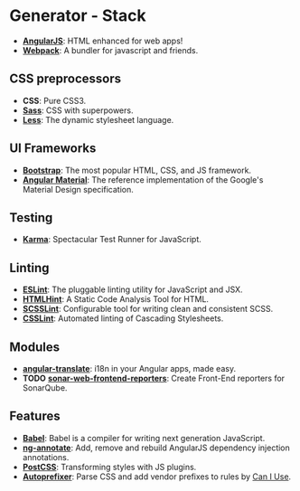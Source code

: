 # Generator - Stack

- [**AngularJS**](https://angularjs.org/): HTML enhanced for web apps!
- [**Webpack**](https://webpack.github.io/): A bundler for javascript and friends.

## CSS preprocessors

- **CSS**: Pure CSS3.
- [**Sass**](http://sass-lang.com/): CSS with superpowers.
- [**Less**](http://lesscss.org/): The dynamic stylesheet language.

## UI Frameworks

- [**Bootstrap**](http://getbootstrap.com/): The most popular HTML, CSS, and JS framework.
- [**Angular Material**](https://material.angularjs.org/latest/): The reference implementation of the Google's Material Design specification.

## Testing

- [**Karma**](https://karma-runner.github.io/): Spectacular Test Runner for JavaScript.

## Linting

- [**ESLint**](http://eslint.org/): The pluggable linting utility for JavaScript and JSX.
- [**HTMLHint**](http://htmlhint.com/): A Static Code Analysis Tool for HTML.
- [**SCSSLint**](https://github.com/brigade/scss-lint): Configurable tool for writing clean and consistent SCSS.
- [**CSSLint**](https://github.com/CSSLint/csslint): Automated linting of Cascading Stylesheets.

## Modules

- [**angular-translate**](https://angular-translate.github.io/): i18n in your Angular apps, made easy.
- **TODO** [**sonar-web-frontend-reporters**](https://github.com/groupe-sii/sonar-web-frontend-reporters): Create Front-End reporters for SonarQube.

## Features

- [**Babel**](https://babeljs.io/): Babel is a compiler for writing next generation JavaScript.
- [**ng-annotate**](https://github.com/olov/ng-annotate): Add, remove and rebuild AngularJS dependency injection annotations.
- [**PostCSS**](https://github.com/postcss/postcss): Transforming styles with JS plugins.
- [**Autoprefixer**](https://github.com/postcss/autoprefixer): Parse CSS and add vendor prefixes to rules by [Can I Use](http://caniuse.com/).

